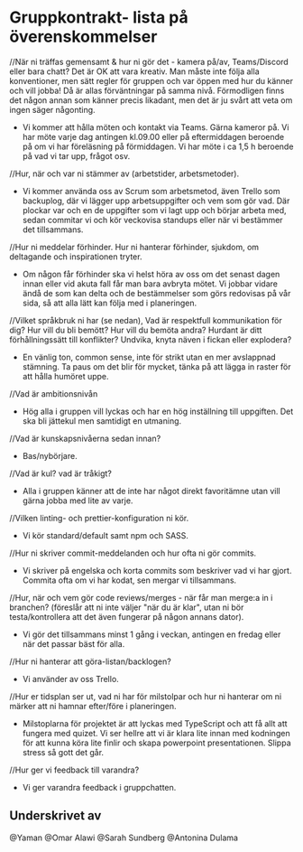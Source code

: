 # Gruppkontrakt- lista på överenskommelser

//När ni träffas gemensamt & hur ni gör det - kamera på/av, Teams/Discord eller bara chatt? Det är OK att vara kreativ. Man måste inte följa alla konventioner, men sätt regler för gruppen och var öppen med hur du känner och vill jobba! Då är allas förväntningar på samma nivå. Förmodligen finns det någon annan som känner precis likadant, men det är ju svårt att veta om ingen säger någonting.

- Vi kommer att hålla möten och kontakt via Teams. Gärna kameror på. Vi har möte varje dag antingen kl.09.00 eller på eftermiddagen beroende på om vi har föreläsning på förmiddagen. Vi har möte i ca 1,5 h beroende på vad vi tar upp, frågot osv.

//Hur, när och var ni stämmer av (arbetstider, arbetsmetoder).

- Vi kommer använda oss av Scrum som arbetsmetod, även Trello som backuplog, där vi lägger upp arbetsuppgifter och vem som gör vad. Där plockar var och en de uppgifter som vi lagt upp och börjar arbeta med, sedan commitar vi och kör veckovisa standups eller när vi bestämmer det tillsammans.

//Hur ni meddelar förhinder. Hur ni hanterar förhinder, sjukdom, om deltagande och inspirationen tryter.

- Om någon får förhinder ska vi helst höra av oss om det senast dagen innan eller vid akuta fall får man bara avbryta mötet. Vi jobbar vidare ändå de som kan delta och de bestämmelser som görs redovisas på vår sida, så att alla lätt kan följa med i planeringen.

//Vilket språkbruk ni har (se nedan),
Vad är respektfull kommunikation för dig?
Hur vill du bli bemött? Hur vill du bemöta andra?
Hurdant är ditt förhållningssätt till konflikter? Undvika, knyta näven i fickan eller explodera?

- En vänlig ton, common sense, inte för strikt utan en mer avslappnad stämning. Ta paus om det blir för mycket, tänka på att lägga in raster för att hålla humöret uppe.

//Vad är ambitionsnivån

- Hög alla i gruppen vill lyckas och har en hög inställning till uppgiften. Det ska bli jättekul men samtidigt en utmaning.

//Vad är kunskapsnivåerna sedan innan?

- Bas/nybörjare.

//Vad är kul? vad är tråkigt?

- Alla i gruppen känner att de inte har något direkt favoritämne utan vill gärna jobba med lite av varje.

//Vilken linting- och prettier-konfiguration ni kör.

- Vi kör standard/default samt npm och SASS.

//Hur ni skriver commit-meddelanden och hur ofta ni gör commits.

- Vi skriver på engelska och korta commits som beskriver vad vi har gjort. Commita ofta om vi har kodat, sen mergar vi tillsammans.

//Hur, när och vem gör code reviews/merges - när får man merge:a in i branchen? (föreslår att ni inte väljer "när du är klar", utan ni bör testa/kontrollera att det även fungerar på någon annans dator).

- Vi gör det tillsammans minst 1 gång i veckan, antingen en fredag eller när det passar bäst för alla.

//Hur ni hanterar att göra-listan/backlogen?

- Vi använder av oss Trello.

//Hur er tidsplan ser ut, vad ni har för milstolpar och hur ni hanterar om ni märker att ni hamnar efter/före i planeringen.

- Milstoplarna för projektet är att lyckas med TypeScript och att få allt att fungera med quizet. Vi ser hellre att vi är klara lite innan med kodningen för att kunna köra lite finlir och skapa powerpoint presentationen. Slippa stress så gott det går.

//Hur ger vi feedback till varandra?

- Vi ger varandra feedback i gruppchatten.

## Underskrivet av

@Yaman
@Omar Alawi
@Sarah Sundberg
@Antonina Dulama
